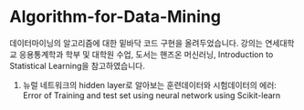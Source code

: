 # Algorithm-for-Data-Mining


데이터마이닝의 알고리즘에 대한 밑바닥 코드 구현을 올려두었습니다.
강의는 연세대학교 응용통계학과 학부 및 대학원 수업, 도서는 핸즈온 머신러닝, Introduction to Statistical Learning을 참고하였습니다.

1. 뉴럴 네트워크의 hidden layer로 알아보는 훈련데이터와 시험데이터의 에러: Error of Training and test set using neural network using Scikit-learn
